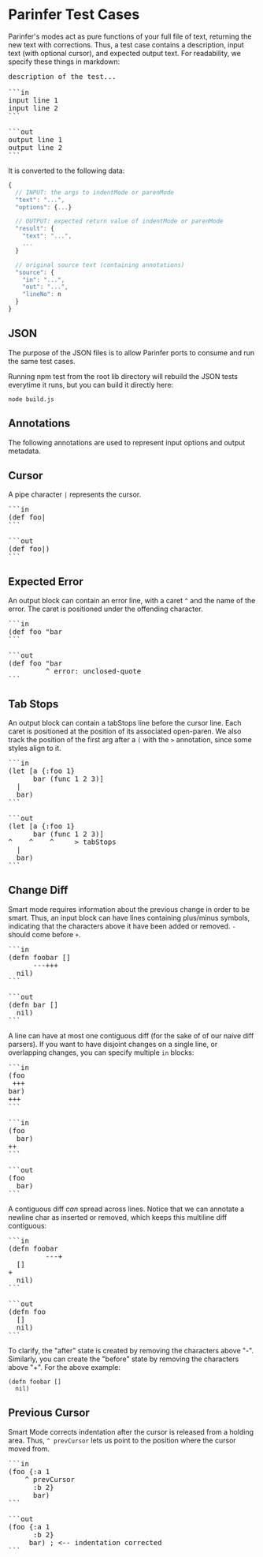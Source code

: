 # Parinfer Test Cases

Parinfer's modes act as pure functions of your full file of text, returning the
new text with corrections.  Thus, a test case contains a description, input
text (with optional cursor), and expected output text. For readability, we
specify these things in markdown:

<pre>
description of the test...

```in
input line 1
input line 2
```

```out
output line 1
output line 2
```
</pre>

It is converted to the following data:

```js
{
  // INPUT: the args to indentMode or parenMode
  "text": "...",
  "options": {...}

  // OUTPUT: expected return value of indentMode or parenMode
  "result": {
    "text": "...",
    ...
  }

  // original source text (containing annotations)
  "source": {
    "in": "...",
    "out": "...",
    "lineNo": n
  }
}
```

## JSON

The purpose of the JSON files is to allow Parinfer ports to consume and run the
same test cases.

Running npm test from the root lib directory will rebuild the JSON tests
everytime it runs, but you can build it directly here:

```
node build.js
```

## Annotations

The following annotations are used to represent input options and output
metadata.

## Cursor

A pipe character `|` represents the cursor.

<pre>
```in
(def foo|
```

```out
(def foo|)
```
</pre>

## Expected Error

An output block can contain an error line, with a caret `^` and the name
of the error.  The caret is positioned under the offending character.

<pre>
```in
(def foo "bar
```

```out
(def foo "bar
         ^ error: unclosed-quote
```
</pre>

## Tab Stops

An output block can contain a tabStops line before the cursor line. Each caret
is positioned at the position of its associated open-paren. We also track the
position of the first arg after a `(` with the `>` annotation, since some styles
align to it.

<pre>
```in
(let [a {:foo 1}
      bar (func 1 2 3)]
  |
  bar)
```

```out
(let [a {:foo 1}
      bar (func 1 2 3)]
^    ^    ^     > tabStops
  |
  bar)
```
</pre>

## Change Diff

Smart mode requires information about the previous change in order to be smart.
Thus, an input block can have lines containing plus/minus symbols, indicating
that the characters above it have been added or removed.  `-` should come before `+`.

<pre>
```in
(defn foobar []
      ---+++
  nil)
```

```out
(defn bar []
  nil)
```
</pre>

A line can have at most one contiguous diff (for the sake of of our naive diff
parsers).  If you want to have disjoint changes on a single line, or overlapping
changes, you can specify multiple `in` blocks:

<pre>
```in
(foo
 +++
bar)
+++
```

```in
(foo
  bar)
++
```

```out
(foo
  bar)
```
</pre>


A contiguous diff _can_ spread across lines.  Notice that we can annotate a
newline char as inserted or removed, which keeps this multiline diff contiguous:

<pre>
```in
(defn foobar
         ---+
  []
+
  nil)
```

```out
(defn foo
  []
  nil)
```
</pre>

To clarify, the "after" state is created by removing the characters above "-".
Similarly, you can create the "before" state by removing the characters above "+".
For the above example:

```
(defn foobar []
  nil)
```

## Previous Cursor

Smart Mode corrects indentation after the cursor is released from a holding
area. Thus, `^ prevCursor` lets us point to the position where the cursor moved
from.

<pre>
```in
(foo {:a 1
    ^ prevCursor
      :b 2}
      bar)
```

```out
(foo {:a 1
      :b 2}
     bar) ; <-- indentation corrected
```
</pre>

